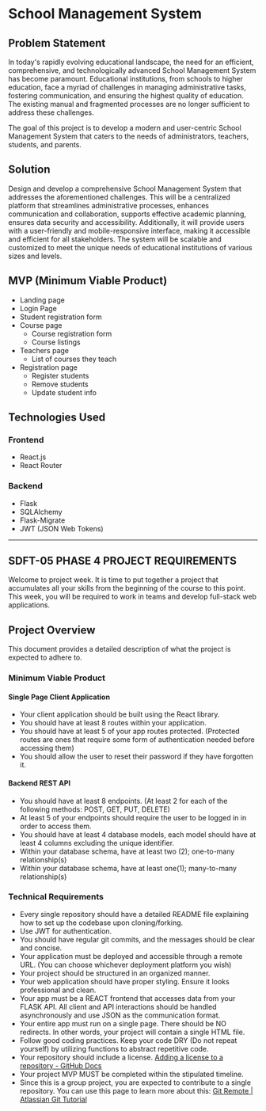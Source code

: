 # School Management System

## Problem Statement

In today's rapidly evolving educational landscape, the need for an efficient, comprehensive, and technologically advanced School Management System has become paramount. Educational institutions, from schools to higher education, face a myriad of challenges in managing administrative tasks, fostering communication, and ensuring the highest quality of education. The existing manual and fragmented processes are no longer sufficient to address these challenges.

The goal of this project is to develop a modern and user-centric School Management System that caters to the needs of administrators, teachers, students, and parents.

## Solution

Design and develop a comprehensive School Management System that addresses the aforementioned challenges. This will be a centralized platform that streamlines administrative processes, enhances communication and collaboration, supports effective academic planning, ensures data security and accessibility. Additionally, it will provide users with a user-friendly and mobile-responsive interface, making it accessible and efficient for all stakeholders. The system will be scalable and customized to meet the unique needs of educational institutions of various sizes and levels.

## MVP (Minimum Viable Product)

- Landing page
- Login Page
- Student registration form
- Course page
  - Course registration form
  - Course listings
- Teachers page
  - List of courses they teach
- Registration page
  - Register students
  - Remove students
  - Update student info

## Technologies Used

### Frontend

- React.js
- React Router

### Backend

- Flask
- SQLAlchemy
- Flask-Migrate
- JWT (JSON Web Tokens)

---

## SDFT-05 PHASE 4 PROJECT REQUIREMENTS

Welcome to project week. It is time to put together a project that accumulates all your skills from the beginning of the course to this point. This week, you will be required to work in teams and develop full-stack web applications.

## Project Overview

This document provides a detailed description of what the project is expected to adhere to.

### Minimum Viable Product

#### Single Page Client Application

- Your client application should be built using the React library.
- You should have at least 8 routes within your application.
- You should have at least 5 of your app routes protected. (Protected routes are ones that require some form of authentication needed before accessing them)
- You should allow the user to reset their password if they have forgotten it.

#### Backend REST API

- You should have at least 8 endpoints. (At least 2 for each of the following methods: POST, GET, PUT, DELETE)
- At least 5 of your endpoints should require the user to be logged in in order to access them.
- You should have at least 4 database models, each model should have at least 4 columns excluding the unique identifier.
- Within your database schema, have at least two (2); one-to-many relationship(s)
- Within your database schema, have at least one(1); many-to-many relationship(s)

### Technical Requirements

- Every single repository should have a detailed README file explaining how to set up the codebase upon cloning/forking.
- Use JWT for authentication.
- You should have regular git commits, and the messages should be clear and concise.
- Your application must be deployed and accessible through a remote URL. (You can choose whichever deployment platform you wish)
- Your project should be structured in an organized manner.
- Your web application should have proper styling. Ensure it looks professional and clean.
- Your app must be a REACT frontend that accesses data from your FLASK API. All client and API interactions should be handled asynchronously and use JSON as the communication format.
- Your entire app must run on a single page. There should be NO redirects. In other words, your project will contain a single HTML file.
- Follow good coding practices. Keep your code DRY (Do not repeat yourself) by utilizing functions to abstract repetitive code.
- Your repository should include a license. [Adding a license to a repository - GitHub Docs](https://docs.github.com/en/enterprise/2.22/admin/enterprise-management/managing-site-policy-for-your-github-enterprise-server-instance/adding-a-license-to-a-repository)
- Your project MVP MUST be completed within the stipulated timeline.
- Since this is a group project, you are expected to contribute to a single repository. You can use this page to learn more about this: [Git Remote | Atlassian Git Tutorial](https://www.atlassian.com/git/tutorials/syncing)
